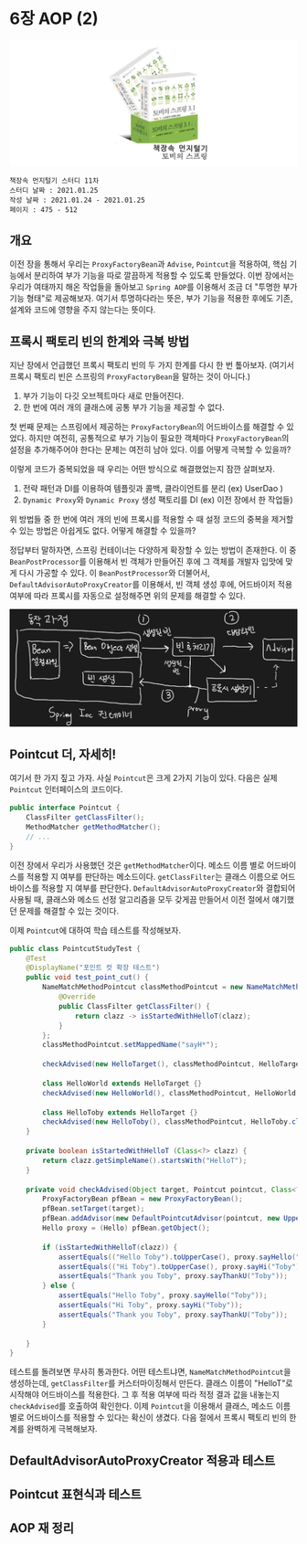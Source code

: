 # 6장 AOP (2)

![logo](./../logo.png)

    책장속 먼지털기 스터디 11차
    스터디 날짜 : 2021.01.25
    작성 날짜 : 2021.01.24 - 2021.01.25
    페이지 : 475 - 512


## 개요

이전 장을 통해서 우리는 `ProxyFactoryBean`과 `Advise`, `Pointcut`을 적용하여, 핵심 기능에서 분리하여 부가 기능을 따로 깔끔하게 적용할 수 있도록 만들었다. 이번 장에서는 우리가 여태까지 해온 작업들을 돌아보고 `Spring AOP`를 이용해서 조금 더 "투명한 부가기능 형태"로 제공해보자. 여기서 투명하다라는 뜻은, 부가 기능을 적용한 후에도 기존, 설계와 코드에 영향을 주지 않는다는 뜻이다.

## 프록시 팩토리 빈의 한계와 극복 방법

지난 장에서 언급했던 프록시 팩토리 빈의 두 가지 한계를 다시 한 번 톺아보자. (여기서 프록시 팩토리 빈은 스프링의 `ProxyFactoryBean`을 말하는 것이 아니다.)

1. 부가 기능이 다깃 오브젝트마다 새로 만들어진다.
2. 한 번에 여러 개의 클래스에 공통 부가 기능을 제공할 수 없다.

첫 번째 문제는 스프링에서 제공하는 `ProxyFactoryBean`의 어드바이스를 해결할 수 있었다. 하지만 여전히, 공통적으로 부가 기능이 필요한 객체마다 `ProxyFactoryBean`의 설정을 추가해주어야 한다는 문제는 여전히 남아 있다. 이를 어떻게 극복할 수 있을까?

이렇게 코드가 중복되었을 때 우리는 어떤 방식으로 해결했었는지 잠깐 살펴보자.

1. 전략 패턴과 DI를 이용하여 템플릿과 콜백, 클라이언트를 분리 (ex) UserDao )
2. `Dynamic Proxy`와 `Dynamic Proxy` 생성 팩토리를 DI (ex) 이전 장에서 한 작업들)

위 방법들 중 한 번에 여러 개의 빈에 프록시를 적용할 수 때 설정 코드의 중복을 제거할 수 있는 방법은 아쉽게도 없다. 어떻게 해결할 수 있을까? 

정답부터 말하자면, 스프링 컨테이너는 다양하게 확장할 수 있는 방법이 존재한다. 이 중 `BeanPostProcessor`를 이용해서 빈 객체가 만들어진 후에 그 객체를 개발자 입맛에 맞게 다시 가공할 수 있다. 이 `BeanPostProcessor`와 더불어서, `DefaultAdvisorAutoProxyCreator`를 이용해서, 빈 객체 생성 후에, 어드바이저 적용 여부에 따라 프록시를 자동으로 설정해주면 위의 문제를 해결할 수 있다.

![15](./15.png)
## Pointcut 더, 자세히!

여기서 한 가지 짚고 가자. 사실 `Pointcut`은 크게 2가지 기능이 있다. 다음은 실제 `Pointcut` 인터페이스의 코드이다.

```java
public interface Pointcut {
	ClassFilter getClassFilter();
	MethodMatcher getMethodMatcher();
	// ...
}
```

이전 장에서 우리가 사용했던 것은 `getMethodMatcher`이다. 메소드 이름 별로 어드바이스를 적용할 지 여부를 판단하는 메소드이다. `getClassFilter`는 클래스 이름으로 어드바이스를 적용할 지 여부를 판단한다. `DefaultAdvisorAutoProxyCreator`와 결합되어 사용될 때, 클래스와 메소드 선정 알고리즘을 모두 갖게끔 만들어서 이전 절에서 얘기했던 문제를 해결할 수 있는 것이다. 

이제 `Pointcut`에 대하여 학습 테스트를 작성해보자.

```java
public class PointcutStudyTest {
    @Test
    @DisplayName("포인트 컷 확장 테스트")
    public void test_point_cut() {
        NameMatchMethodPointcut classMethodPointcut = new NameMatchMethodPointcut(){
            @Override
            public ClassFilter getClassFilter() {
                return clazz -> isStartedWithHelloT(clazz);
            }
        };
        classMethodPointcut.setMappedName("sayH*");

        checkAdvised(new HelloTarget(), classMethodPointcut, HelloTarget.class);

        class HelloWorld extends HelloTarget {}
        checkAdvised(new HelloWorld(), classMethodPointcut, HelloWorld.class);

        class HelloToby extends HelloTarget {}
        checkAdvised(new HelloToby(), classMethodPointcut, HelloToby.class);
    }

    private boolean isStartedWithHelloT (Class<?> clazz) {
        return clazz.getSimpleName().startsWith("HelloT");
    }

    private void checkAdvised(Object target, Pointcut pointcut, Class<?> clazz) {
        ProxyFactoryBean pfBean = new ProxyFactoryBean();
        pfBean.setTarget(target);
        pfBean.addAdvisor(new DefaultPointcutAdvisor(pointcut, new UpperCaseAdvise()));
        Hello proxy = (Hello) pfBean.getObject();

        if (isStartedWithHelloT(clazz)) {
            assertEquals(("Hello Toby").toUpperCase(), proxy.sayHello("Toby"));
            assertEquals(("Hi Toby").toUpperCase(), proxy.sayHi("Toby"));
            assertEquals("Thank you Toby", proxy.sayThankU("Toby"));
        } else {
            assertEquals("Hello Toby", proxy.sayHello("Toby"));
            assertEquals("Hi Toby", proxy.sayHi("Toby"));
            assertEquals("Thank you Toby", proxy.sayThankU("Toby"));
        }

    }
}
```

테스트를 돌려보면 무사히 통과한다. 어떤 테스트냐면, `NameMatchMethodPointcut`을 생성하는데, `getClassFilter`를 커스터마이징해서 만든다. 클래스 이름이 "HelloT"로 시작해야 어드바이스를 적용한다. 그 후 적용 여부에 따라 적정 결과 값을 내놓는지 `checkAdvised`를 호출하여 확인한다. 이제 `Pointcut`을 이용해서 클래스, 메소드 이름 별로 어드바이스를 적용할 수 있다는 확신이 생겼다. 다음 절에서 프록시 팩토리 빈의 한계를 완벽하게 극복해보자.

## DefaultAdvisorAutoProxyCreator 적용과 테스트

## Pointcut 표현식과 테스트

## AOP 재 정리